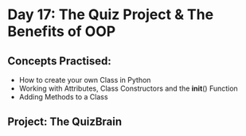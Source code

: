 # Day 17: The Quiz Project & The Benefits of OOP

## Concepts Practised:

- How to create your own Class in Python
- Working with Attributes, Class Constructors and the __init__() Function
- Adding Methods to a Class

## Project: The QuizBrain